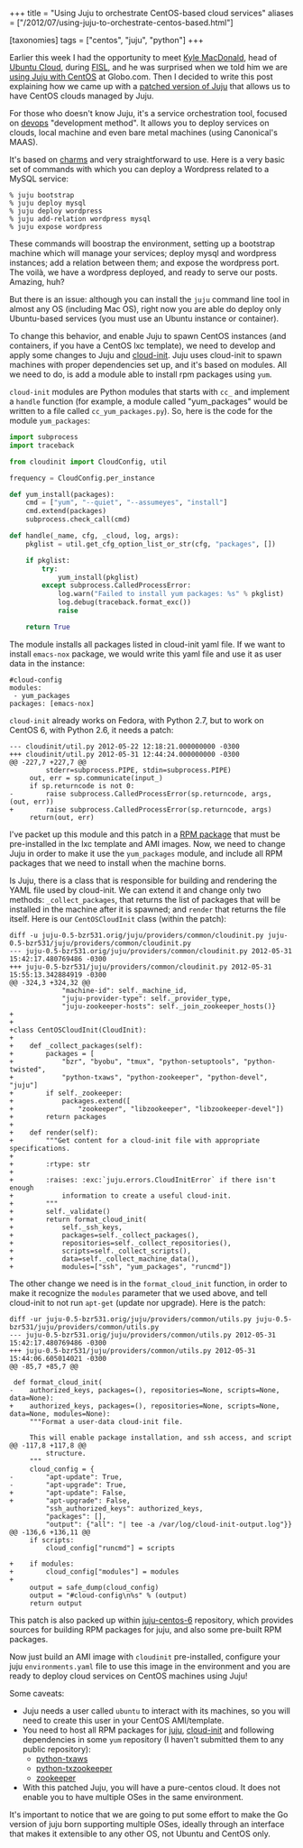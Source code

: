 +++
title = "Using Juju to orchestrate CentOS-based cloud services"
aliases = ["/2012/07/using-juju-to-orchestrate-centos-based.html"]

[taxonomies]
tags = ["centos", "juju", "python"]
+++

Earlier this week I had the opportunity to meet [Kyle
MacDonald](https://twitter.com/kylemacdonald/), head of [Ubuntu
Cloud](http://cloud.ubuntu.com/), during [FISL](http://fisl.org.br/13), and he
was surprised when we told him we are [using Juju with
CentOS](https://lists.ubuntu.com/archives/juju-dev/2012-June/000001.html) at
Globo.com. Then I decided to write this post explaining how we came up with a
[patched version of Juju](https://github.com/globocom/juju-centos-6) that
allows us to have CentOS clouds managed by Juju.<a name="more"></a>

For those who doesn't know Juju, it's a service orchestration tool, focused on
[devops](https://en.wikipedia.org/wiki/DevOps) "development method". It allows
you to deploy services on clouds, local machine and even bare metal machines
(using Canonical's MAAS).

It's based on [charms](https://juju.ubuntu.com/docs/charm-store.html) and very
straightforward to use. Here is a very basic set of commands with which you can
deploy a Wordpress related to a MySQL service:

```
% juju bootstrap
% juju deploy mysql
% juju deploy wordpress
% juju add-relation wordpress mysql
% juju expose wordpress
```

These commands will boostrap the environment, setting up a bootstrap machine
which will manage your services; deploy mysql and wordpress instances; add a
relation between them; and expose the wordpress port. The voilà, we have a
wordpress deployed, and ready to serve our posts. Amazing, huh?

But there is an issue: although you can install the `juju` command line tool in
almost any OS (including Mac OS), right now you are able do deploy only
Ubuntu-based services (you must use an Ubuntu instance or container).

To change this behavior, and enable Juju to spawn CentOS instances (and
containers, if you have a CentOS lxc template), we need to develop and apply
some changes to Juju and
[cloud-init](https://help.ubuntu.com/community/CloudInit). Juju uses cloud-init
to spawn machines with proper dependencies set up, and it's based on modules.
All we need to do, is add a module able to install rpm packages using `yum`.

`cloud-init` modules are Python modules that starts with `cc_` and implement a
`handle` function (for example, a module called "yum_packages" would be written
to a file called `cc_yum_packages.py`). So, here is the code for the module
`yum_packages`:

```python
import subprocess
import traceback

from cloudinit import CloudConfig, util

frequency = CloudConfig.per_instance

def yum_install(packages):
    cmd = ["yum", "--quiet", "--assumeyes", "install"]
    cmd.extend(packages)
    subprocess.check_call(cmd)

def handle(_name, cfg, _cloud, log, args):
    pkglist = util.get_cfg_option_list_or_str(cfg, "packages", [])

    if pkglist:
        try:
            yum_install(pkglist)
        except subprocess.CalledProcessError:
            log.warn("Failed to install yum packages: %s" % pkglist)
            log.debug(traceback.format_exc())
            raise

    return True
```

The module installs all packages listed in cloud-init yaml file. If we want to install `emacs-nox` package, we would write this yaml file and use it as user data in the instance:

```
#cloud-config
modules:
 - yum_packages
packages: [emacs-nox]
```

`cloud-init` already works on Fedora, with Python 2.7, but to work on CentOS 6, with Python 2.6, it needs a patch:

```
--- cloudinit/util.py 2012-05-22 12:18:21.000000000 -0300
+++ cloudinit/util.py 2012-05-31 12:44:24.000000000 -0300
@@ -227,7 +227,7 @@
         stderr=subprocess.PIPE, stdin=subprocess.PIPE)
     out, err = sp.communicate(input_)
     if sp.returncode is not 0:
-        raise subprocess.CalledProcessError(sp.returncode, args, (out, err))
+        raise subprocess.CalledProcessError(sp.returncode, args)
     return(out, err)
```

I've packet up this module and this patch in a [RPM
package](https://github.com/globocom/cloudinit-centos-6) that must be
pre-installed in the lxc template and AMI images. Now, we need to change Juju
in order to make it use the `yum_packages` module, and include all RPM packages
that we need to install when the machine borns.

Is Juju, there is a class that is responsible for building and rendering the
YAML file used by cloud-init. We can extend it and change only two methods:
`_collect_packages`, that returns the list of packages that will be installed
in the machine after it is spawned; and `render` that returns the file itself.
Here is our `CentOSCloudInit` class (within the patch):

```
diff -u juju-0.5-bzr531.orig/juju/providers/common/cloudinit.py juju-0.5-bzr531/juju/providers/common/cloudinit.py
--- juju-0.5-bzr531.orig/juju/providers/common/cloudinit.py 2012-05-31 15:42:17.480769486 -0300
+++ juju-0.5-bzr531/juju/providers/common/cloudinit.py 2012-05-31 15:55:13.342884919 -0300
@@ -324,3 +324,32 @@
             "machine-id": self._machine_id,
             "juju-provider-type": self._provider_type,
             "juju-zookeeper-hosts": self._join_zookeeper_hosts()}
+
+
+class CentOSCloudInit(CloudInit):
+
+    def _collect_packages(self):
+        packages = [
+            "bzr", "byobu", "tmux", "python-setuptools", "python-twisted",
+            "python-txaws", "python-zookeeper", "python-devel", "juju"]
+        if self._zookeeper:
+            packages.extend([
+                "zookeeper", "libzookeeper", "libzookeeper-devel"])
+        return packages
+
+    def render(self):
+        """Get content for a cloud-init file with appropriate specifications.
+
+        :rtype: str
+
+        :raises: :exc:`juju.errors.CloudInitError` if there isn't enough
+            information to create a useful cloud-init.
+        """
+        self._validate()
+        return format_cloud_init(
+            self._ssh_keys,
+            packages=self._collect_packages(),
+            repositories=self._collect_repositories(),
+            scripts=self._collect_scripts(),
+            data=self._collect_machine_data(),
+            modules=["ssh", "yum_packages", "runcmd"])
```

The other change we need is in the `format_cloud_init` function, in order to
make it recognize the `modules` parameter that we used above, and tell
cloud-init to not run `apt-get` (update nor upgrade). Here is the patch:

```
diff -ur juju-0.5-bzr531.orig/juju/providers/common/utils.py juju-0.5-bzr531/juju/providers/common/utils.py
--- juju-0.5-bzr531.orig/juju/providers/common/utils.py 2012-05-31 15:42:17.480769486 -0300
+++ juju-0.5-bzr531/juju/providers/common/utils.py 2012-05-31 15:44:06.605014021 -0300
@@ -85,7 +85,7 @@

 def format_cloud_init(
-    authorized_keys, packages=(), repositories=None, scripts=None, data=None):
+    authorized_keys, packages=(), repositories=None, scripts=None, data=None, modules=None):
     """Format a user-data cloud-init file.

     This will enable package installation, and ssh access, and script
@@ -117,8 +117,8 @@
         structure.
     """
     cloud_config = {
-        "apt-update": True,
-        "apt-upgrade": True,
+        "apt-update": False,
+        "apt-upgrade": False,
         "ssh_authorized_keys": authorized_keys,
         "packages": [],
         "output": {"all": "| tee -a /var/log/cloud-init-output.log"}}
@@ -136,6 +136,11 @@
     if scripts:
         cloud_config["runcmd"] = scripts

+    if modules:
+        cloud_config["modules"] = modules
+
     output = safe_dump(cloud_config)
     output = "#cloud-config\n%s" % (output)
     return output
```

This patch is also packed up within
[juju-centos-6](https://github.com/globocom/juju-centos-6) repository, which
provides sources for building RPM packages for juju, and also some pre-built
RPM packages.

Now just build an AMI image with `cloudinit` pre-installed, configure your juju
`environments.yaml` file to use this image in the environment and you are ready
to deploy cloud services on CentOS machines using Juju!

Some caveats:

- Juju needs a user called `ubuntu` to interact with its machines, so you will
  need to create this user in your CentOS AMI/template.
- You need to host all RPM packages for
  [juju](https://github.com/globocom/juju-centos-6),
  [cloud-init](https://github.com/globocom/cloudinit-centos-6) and following
  dependencies in some `yum` repository (I haven't submitted them to any public
  repository):
    - [python-txaws](https://github.com/globocom/python-txaws-centos-6)
    - [python-txzookeeper](https://github.com/globocom/python-txzookeeper-centos-6)
    - [zookeeper](https://github.com/globocom/zookeeper-centos-6)
- With this patched Juju, you will have a pure-centos cloud. It does not enable
  you to have multiple OSes in the same environment.

It's important to notice that we are going to put some effort to make the Go
version of juju born supporting multiple OSes, ideally through an interface
that makes it extensible to any other OS, not Ubuntu and CentOS only.
